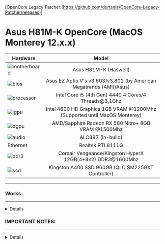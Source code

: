 [OpenCore Legacy Patcher:(https://github.com/dortania/OpenCore-Legacy-Patcher/releases)]
# Asus H81M-K OpenCore (MacOS Monterey 12.x.x)

Hardware | Model
--- |:--:
![motherboard](https://i.imgur.com/IM3kGTn.png) | Asus H81M-K (Haswell)
![bios](https://i.imgur.com/RmYixFt.png) | Asus EZ Aptio V's v3.603/v3.802 (by American Megatrends (AMI)/Asus)
![processor](https://i.imgur.com/BzXF1mf.png) | Intel Core i5 (4th Gen) 4440 4 Cores/4 Threads@3,1Ghz
![igpu](https://i.imgur.com/KQsHndn.png) | Intel 4600 HD Graphics 1GB VRAM @1200Mhz (Supported until MacOS Monterey)
![dgpu](https://i.imgur.com/7TZmF2e.png) | AMD/Sapphire Radeon RX 580 Nitro+ 8GB VRAM @1500Mhz 
![audio](https://i.imgur.com/A7RRuUn.png) | ALC887 (in-build)
Ethernet | Realtek RTL8111G
![ddr3](https://i.imgur.com/5MAnSyf.png) | Corsair Vengeance/Kingston HyperX 12GB(4+8x2) DDR3@1600Mhz
![ssd](https://i.imgur.com/pozDx4X.png) | Kingston A400 SSD 960GB (QLC SM2259XT Controller)
---


### Works:
---
<details>

- Installer Boot ✅ (Installation on SSD: ~45/50 minutes)

- System Boot ✅

- USB Ports (2.0 and 3.0) ✅

- Screen ✅ (1336x768, 1080x1920)

- Audio Card ✅ (Inputs and Outputs)

- Ethernet ✅

- PCI Express Ports ✅

- Sleep Mode ✅

 
</details>


### IMPORTANT NOTES:
---
<details>

---
## For use Intel Graphics only:

1. Remove the boot-arg: "**radpg=15**" from *NVRAM --> 7C436110-AB2A-4BBB-A880-FE41995C9F82*

2. Remove the tables "**PciRoot(0x0)/Pci(0x1,0x0)/Pci(0x0,0x0)** and **PciRoot(0x0)/Pci(0x1,0x0)/Pci(0x0,0x1)**" from *DeviceProperties*

---

## For use Nvidia Graphics only:
1. Add the boot-arg: "**igfxvesa**" and remove "**radpg=15**" from *NVRAM --> 7C436110-AB2A-4BBB-A880-FE41995C9F82*

2. Rename the "**model** key" by yours in **PciRoot(0x0)/Pci(0x1,0x0)/Pci(0x0,0x0)** and **PciRoot(0x0)/Pci(0x1,0x0)/Pci(0x0,0x1)**" from *DeviceProperties* (Eg: Nvidia GeForce GTX 1070Ti and Nvidia HDMI Output)

3. Download and install [OpenCore Legacy Patcher] for try patch your GPU (Pascal *GTX1000* and older generations *GTX900, 700, 600* are supported; **ALL RTX MODELS AREN'T SUPPORTED**)

---

## What audio codec I can use?:

With boot-arg "**alcid=**":

- If you have the Realtek ALC887 like me, you can use these layouts: *1, 2, 3, 5, 7, 11, 12, 13, 17, 18, 20, 33, 40, 50, 52, 53, 87, 99*

- If you have the Realtek ALC897, you can use these layouts: *11, 12, 13, 21, 23, 66, 69, 77, 98, 99*

 
</details>

